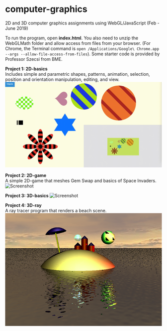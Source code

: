 # computer-graphics
2D and 3D computer graphics assignments using WebGL/JavaScript (Feb - June 2019)

To run the program, open **index.html**. You also need to unzip the WebGLMath folder and allow access from files from your browser. (For Chrome, the Terminal command is `open /Applications/Google\ Chrome.app --args --allow-file-access-from-files`). Some starter code is provided by Professor Szecsi from BME.

**Project 1: 2D-basics** <br>
Includes simple and parametric shapes, patterns, animation, selection, position and orientation manipulation, editing, and view.
![Screenshot](BasicObjects.gif)

**Project 2: 2D-game** <br>
A simple 2D-game that meshes Gem Swap and basics of Space Invaders.
![Screenshot](GemVader.gif)

**Project 3: 3D-basics**
![Screenshot](3dBasic.gif)

**Project 4: 3D-ray** <br>
A ray tracer program that renders a beach scene.
![Screenshot](Island.png)
